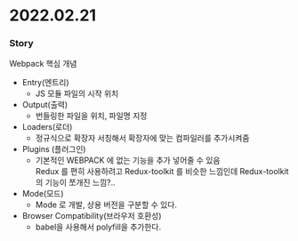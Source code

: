 # 2022.02.21

### Story 
Webpack 핵심 개념
- Entry(엔트리)
	- JS 모듈 파일의 시작 위치
- Output(출력)
	- 번들링한 파일을 위치, 파일명 지정
- Loaders(로더)
	- 정규식으로 확장자 서칭해서 확장자에 맞는 컴파일러를 추가시켜줌
- Plugins (플러그인)
	- 기본적인 WEBPACK 에 없는 기능을 추가 넣어줄 수 있음      
	 Redux 를 편히 사용하려고 Redux-toolkit 를 비슷한 느낌인데 Redux-toolkit 의 기능이 쪼개진 느낌?..
- Mode(모드)
	- Mode 로 개발, 상용 버전을 구분할 수 있다.
- Browser Compatibility(브라우저 호환성)
	- babel을 사용해서 polyfill을 추가한다.